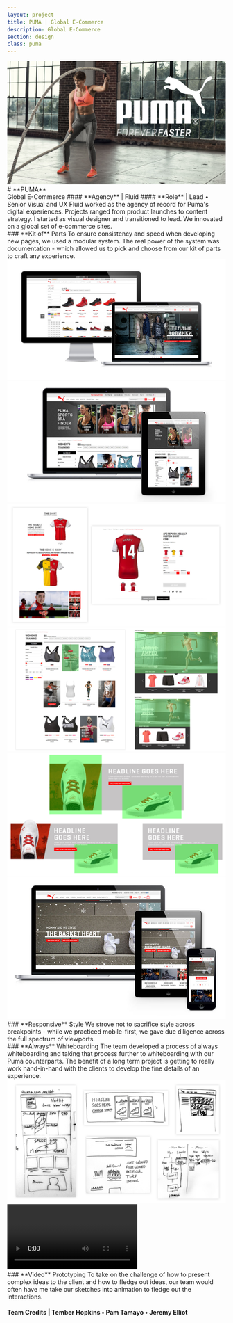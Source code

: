 ```yaml
---
layout: project
title: PUMA | Global E-Commerce
description: Global E-Commerce
section: design
class: puma
---
```


<div class="order-flip">
<div class="content two-thirds"><a class="max" rel="group" href="intro.jpg" ><img src="intro.jpg" alt=" "/></a></div>
<div class="content third" markdown="1">
# **PUMA**<br>Global E-Commerce  
#### **Agency** | Fluid
#### **Role** | Lead • Senior Visual and UX
Fluid worked as the agency of record for Puma's digital experiences. Projects ranged from product launches to content strategy. I started as visual designer and transitioned to lead. We innovated on a global set of e-commerce sites.
</div>
</div>


<div class="content article" markdown="1">
### **Kit of** Parts
To ensure consistency and speed when developing new pages, we used a modular system. The real power of the system was documentation - which allowed us to pick and choose from our kit of parts to craft any experience.
</div>
<div class="content third"><a class="max" rel="group" href="puma-1.jpg" ><img src="puma-1.jpg" alt=" "/></a></div>

<!-- <div class="content half"><a class="max" rel="group" href="kop-guide.jpg" ><img src="kop-guide.jpg" alt=" "/></a></div> -->
<div class="content third"><a class="max" rel="group" href="puma-2.jpg" ><img src="puma-2.jpg" alt=" "/></a></div>
<div class="content third"><a class="max" rel="group" href="puma-3.jpg" ><img src="puma-3.jpg" alt=" "/></a></div>
<div class="content third"><a class="max" rel="group" href="kop-2.jpg" ><img src="kop-2.jpg" alt=" "/></a></div>
<div class="content third"><a class="max" rel="group" href="product-spotlight.jpg" ><img src="product-spotlight.jpg" alt=" "/></a></div>

<div class="order-flip">
<div class="content half"><a class="max" rel="group" href="puma-4.jpg" ><img src="puma-4.jpg" alt=" "/></a></div>
<div class="content half" markdown="1">
### **Responsive** Style
We strove not to sacrifice style across breakpoints - while we practiced mobile-first, we gave due diligence across the full spectrum of viewports.
</div>
</div>

<div class="content half" markdown="1">
### **Always** Whiteboarding
The team developed a process of always whiteboarding and taking that process further to whiteboarding with our Puma counterparts. The benefit of a long term project is getting to really work hand-in-hand with the clients to develop the fine details of an experience.
</div>
<div class="content half"><a class="max" rel="group" href="puma-5.jpg" ><img src="puma-5.jpg" alt=" "/></a></div>

<div class="order-flip">
<video class="content half" autoplay loop>
  <source src="puma-7.mp4" type="video/mp4">
</video>
<div class="content half" markdown="1">
### **Video** Prototyping
To take on the challenge of how to present complex ideas to the client and how to fledge out ideas, our team would often have me take our sketches into animation to fledge out the interactions.
</div>
</div>

<div class="content article">
<h4 class="txt-center"><b>Team Credits</b> | Tember Hopkins • Pam Tamayo • Jeremy Elliot</h4>
</div>
